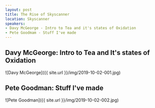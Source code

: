 ```yaml
---
layout: post
title: The Rise of Skyscanner
location: Skyscanner
speakers:
- Davy McGeorge - Intro to Tea and it's states of Oxidation
- Pete Goodmam - Stuff I've made
---
```


## Davy McGeorge: Intro to Tea and It's states of Oxidation

![Davy McGeorge]({{ site.url }}/img/2019-10-02-001.jpg)

## Pete Goodman: Stuff I've made

![Pete Goodman]({{ site.url }}/img/2019-10-02-002.jpg)
